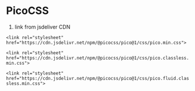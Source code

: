 # PicoCSS

1. link from jsdeliver CDN

`<link rel="stylesheet" href="https://cdn.jsdelivr.net/npm/@picocss/pico@1/css/pico.min.css">`

`<link rel="stylesheet" href="https://cdn.jsdelivr.net/npm/@picocss/pico@1/css/pico.classless.min.css">`

`<link rel="stylesheet" href="https://cdn.jsdelivr.net/npm/@picocss/pico@1/css/pico.fluid.classless.min.css">`
